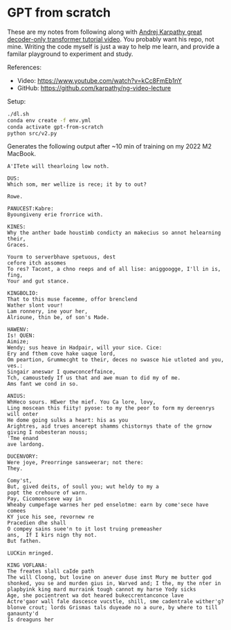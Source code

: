 # GPT from scratch

These are my notes from following along with [Andrej Karpathy great decoder-only transformer tutorial video][video]. You probably want his repo, not mine. Writing the code myself is just a way to help me learn, and provide a familar playground to experiment and study.

References:

- Video: https://www.youtube.com/watch?v=kCc8FmEb1nY
- GitHub: https://github.com/karpathy/ng-video-lecture

[video]:https://www.youtube.com/watch?v=kCc8FmEb1nY

Setup:

```bash
./dl.sh
conda env create -f env.yml
conda activate gpt-from-scratch
python src/v2.py
```

Generates the following output after ~10 min of training on my 2022 M2 MacBook.

```
A'ITete will thearloing low noth.

DUS:
Which som, mer wellize is rece; it by to out?

Rowe.

PANUCEST:Kabre:
Byoungiveny erie frorrice with.

KINES:
Why the anther bade houstimb condicty an makecius so annot helearning their,
Graces.

Yourm to serverbhave spetuous, dest
cefore itch assomes
To res? Tacont, a chno reeps and of all lise: aniggoogge, I'll in is, fing,
Your and gut stance.

KINGBOLIO:
That to this muse facemme, offor brenclend
Wather slont vour!
Lam ronnery, ine your her,
Alrioune, thin be, of son's Made.

HAWENV:
Is! QUEN:
Aimize;
Wendy; sus heave in Hadpair, will your sice. Cice:
Ery and fthem cove hake uaque lord,
Om peartion, Grummecght to their, deces no swasce hie utloted and you, ves.:
Singair aneswar I quewconceffaince,
Tch, camoustedy If us that and awe muan to did my of me.
Ams fant we cond in so.

ANIUS:
WhHeco sours. HEwer the mief. You Ca lore, lovy,
Ling moscean this fiity! pyose: to my the peor to form my dereenrys will onter
He dome going sulks a heart: his as you
Arightres, aid trues ancerept shamms chistornys thate of the grnow giving I nobesteran nouss;
'Tme enand
ave lardong.

DUCENVORY:
Were joye, Preorringe sansweerar; not there:
They.

Comy'st,
But, gived deits, of soull you; wut heldy to my a
popt the crehoure of warn.
Pay, Cicomoncseve way in
Wheaby cumpefage warnes her ped enselotme: earn by come'sece have comees
KY juce his see, revornew re
Pracedien dhe shall
O compey sains suee'n to it lost truing premeasher
ans,  If I kirs nign thy not.
But fathen.

LUCKin mringed.

KING VOFLANA:
The freates slall caIde path
The will Cloong, but lovine on anever duse imst Mury me butter god shonked, you se and murden gius in, Warved and; I the, my the nter in plapbyink king mard murraink tough cannot my harse Yody sicks
Age, she pocientrent wa dot heared bukeccrentanconce lave
Actre'gaor wall fale dascesce vucstle, shill, sme cadentrale wither'g? blonve crout; lords Grismas tals duyeade no a oure, by where to till ganaunty'd
Is dreaguns her
```
